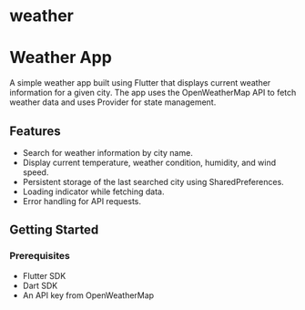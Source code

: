 # weather

# Weather App

A simple weather app built using Flutter that displays current weather information for a given city. The app uses the OpenWeatherMap API to fetch weather data and uses Provider for state management.

## Features

- Search for weather information by city name.
- Display current temperature, weather condition, humidity, and wind speed.
- Persistent storage of the last searched city using SharedPreferences.
- Loading indicator while fetching data.
- Error handling for API requests.

## Getting Started

### Prerequisites

- Flutter SDK
- Dart SDK
- An API key from OpenWeatherMap



